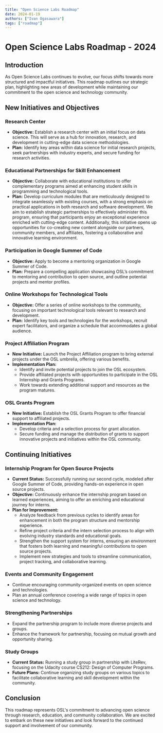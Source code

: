 ```yaml
---
title: "Open Science Labs Roadmap"
date: 2024-01-19
authors: ["Ivan Ogasawara"]
tags: ["roadmap"]
---
```


# Open Science Labs Roadmap - 2024

## Introduction

As Open Science Labs continues to evolve, our focus shifts towards more
structured and impactful initiatives. This roadmap outlines our strategic plan,
highlighting new areas of development while maintaining our commitment to the
open science and technology community.

## New Initiatives and Objectives

### Research Center

- **Objective:** Establish a research center with an initial focus on data
  science. This will serve as a hub for innovation, research, and development in
  cutting-edge data science methodologies.
- **Plan:** Identify key areas within data science for initial research
  projects, seek partnerships with industry experts, and secure funding for
  research activities.

### Educational Partnerships for Skill Enhancement

- **Objective:** Collaborate with educational institutions to offer
  complementary programs aimed at enhancing student skills in programming and
  technological tools.
- **Plan:** Develop curriculum modules that are meticulously designed to
  integrate seamlessly with existing courses, with a strong emphasis on
  practical applications in both research and software development. We aim to
  establish strategic partnerships to effectively administer this program,
  ensuring that participants enjoy an exceptional experience enriched with
  cutting-edge content. Additionally, this initiative opens up opportunities for
  co-creating new content alongside our partners, community members, and
  affiliates, fostering a collaborative and innovative learning environment.

### Participation in Google Summer of Code

- **Objective:** Apply to become a mentoring organization in Google Summer of
  Code.
- **Plan:** Prepare a compelling application showcasing OSL’s commitment to
  mentoring and contribution to open source, and outline potential projects and
  mentor profiles.

### Online Workshops for Technological Tools

- **Objective:** Offer a series of online workshops to the community, focusing
  on important technological tools relevant to research and development.
- **Plan:** Identify key tools and technologies for the workshops, recruit
  expert facilitators, and organize a schedule that accommodates a global
  audience.

### Project Affiliation Program

- **New Initiative:** Launch the Project Affiliation program to bring external
  projects under the OSL umbrella, offering various benefits.
- **Implementation Plan:**
    - Identify and invite potential projects to join the OSL ecosystem.
    - Provide affiliated projects with opportunities to participate in the OSL
      Internship and Grants Programs.
    - Work towards extending additional support and resources as the program
      matures.

### OSL Grants Program

- **New Initiative:** Establish the OSL Grants Program to offer financial
  support to affiliated projects.
- **Implementation Plan:**
    - Develop criteria and a selection process for grant allocation.
    - Secure funding and manage the distribution of grants to support innovative
      projects and initiatives within the OSL community.

## Continuing Initiatives

### Internship Program for Open Source Projects

- **Current Status:** Successfully running our second cycle, modeled after
  Google Summer of Code, providing hands-on experience in open source projects.
- **Objective:** Continuously enhance the internship program based on learned
  experiences, aiming to offer an enriching and educational journey for interns.
- **Plan for Improvement:**
    - Analyze feedback from previous cycles to identify areas for enhancement in
      both the program structure and mentorship experience.
    - Refine project criteria and the intern selection process to align with
      evolving industry standards and educational goals.
    - Strengthen the support system for interns, ensuring an environment that
      fosters both learning and meaningful contributions to open source projects.
    - Implement new strategies and tools to streamline communication, project
      tracking, and collaborative learning.

### Events and Community Engagement

- Continue encouraging community-organized events on open science and
  technologies.
- Plan an annual conference covering a wide range of topics in open science and
  technology.

### Strengthening Partnerships

- Expand the partnership program to include more diverse projects and groups.
- Enhance the framework for partnership, focusing on mutual growth and
  opportunity sharing.

### Study Groups

- **Current Status:** Running a study group in partnership with LiteRev,
  focusing on the Udacity course CS212: Design of Computer Programs.
- **Future Plans:** Continue organizing study groups on various topics to
  facilitate collaborative learning and skill development within the community.

## Conclusion

This roadmap represents OSL's commitment to advancing open science through
research, education, and community collaboration. We are excited to embark on
these new initiatives and look forward to the continued support and involvement
of our community.
